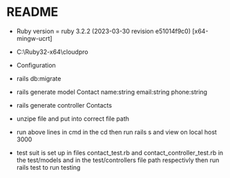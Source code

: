 # README


* Ruby version = ruby 3.2.2 (2023-03-30 revision e51014f9c0) [x64-mingw-ucrt]

* C:\Ruby32-x64\cloudpro

* Configuration

* rails db:migrate


* rails generate model Contact name:string email:string phone:string


* rails generate controller Contacts


* unzipe file and put into correct file path 

* run above lines in cmd in the cd then run rails s and view on local host 3000

* test suit is set up in files contact_test.rb and contact_controller_test.rb in the test/models and in the test/controllers file path respectivly then run rails test to run testing 


